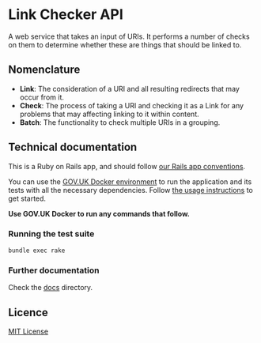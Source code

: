 # Link Checker API

A web service that takes an input of URIs. It performs a number of checks on them to determine whether these are things that should be linked to.

## Nomenclature

- **Link**: The consideration of a URI and all resulting redirects that may occur from it.
- **Check**: The process of taking a URI and checking it as a Link for any problems that may affecting linking to it within content.
- **Batch**: The functionality to check multiple URIs in a grouping.

## Technical documentation

This is a Ruby on Rails app, and should follow [our Rails app conventions](https://docs.publishing.service.gov.uk/manual/conventions-for-rails-applications.html).

You can use the [GOV.UK Docker environment](https://github.com/alphagov/govuk-docker) to run the application and its tests with all the necessary dependencies. Follow [the usage instructions](https://github.com/alphagov/govuk-docker#usage) to get started.

**Use GOV.UK Docker to run any commands that follow.**

### Running the test suite

```
bundle exec rake
```

### Further documentation

Check the [docs](docs) directory.

## Licence

[MIT License](LICENSE)
